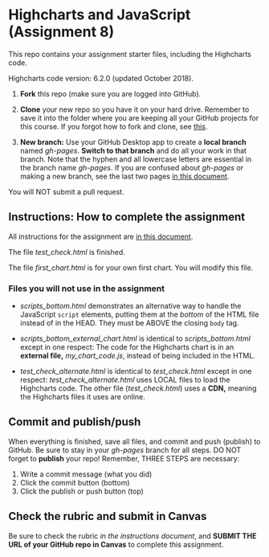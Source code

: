 # Highcharts and JavaScript (Assignment 8)

This repo contains your assignment starter files, including the Highcharts code.

Highcharts code version: 6.2.0 (updated October 2018).

1. **Fork** this repo (make sure you are logged into GitHub).

2. **Clone** your new repo so you have it on your hard drive. Remember to save it into the folder where you are keeping all your GitHub projects for this course. If you forgot how to fork and clone, see [this](https://github.com/macloo/CSS-and-GitHub-intro/blob/master/README.md).

3. **New branch:** Use your GitHub Desktop app to create a **local branch** named *gh-pages*. **Switch to that branch** and do all your work in that branch. Note that the hyphen and all lowercase letters are essential in the branch name *gh-pages*. If you are confused about *gh-pages* or making a new branch, see the last two pages [in this document](http://bit.ly/newGHapp).

You will NOT submit a pull request.

## Instructions: How to complete the assignment

All instructions for the assignment are [in this document](http://bit.ly/mm-webapps8).

The file *test_check.html* is finished.

The file *first_chart.html* is for your own first chart. You will modify this file.

### Files you will not use in the assignment

* *scripts_bottom.html* demonstrates an alternative way to handle the JavaScript `script` elements, putting them at the *bottom* of the HTML file instead of in the HEAD. They must be ABOVE the closing `body` tag.

* *scripts_bottom_external_chart.html* is identical to *scripts_bottom.html* except in one respect: The code for the Highcharts chart is in an **external file,** *my_chart_code.js*, instead of being included in the HTML.

* *test_check_alternate.html* is identical to *test_check.html* except in one respect: *test_check_alternate.html* uses LOCAL files to load the Highcharts code. The other file (*test_check.html*) uses a **CDN,** meaning the Highcharts files it uses are online.

## Commit and publish/push

When everything is finished, save all files, and commit and push (publish) to GitHub. Be sure to stay in your *gh-pages* branch for all steps. DO NOT forget to **publish** your repo! Remember, THREE STEPS are necessary:

1. Write a commit message (what you did)
2. Click the commit button (bottom)
3. Click the publish or push button (top)

## Check the rubric and submit in Canvas

Be sure to check the rubric *in the instructions document*, and **SUBMIT THE URL of your GitHub repo in Canvas** to complete this assignment.
